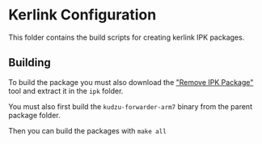 # Kerlink Configuration

This folder contains the build scripts for creating kerlink IPK packages.

## Building

To build the package you must also download the ["Remove IPK Package"](https://wikikerlink.fr/wirnet-productline/doku.php?id=wiki:resources:resources#tools) tool and extract it in the `ipk` folder.

You must also first build the `kudzu-forwarder-arm7` binary from the parent package folder.

Then you can build the packages with `make all`